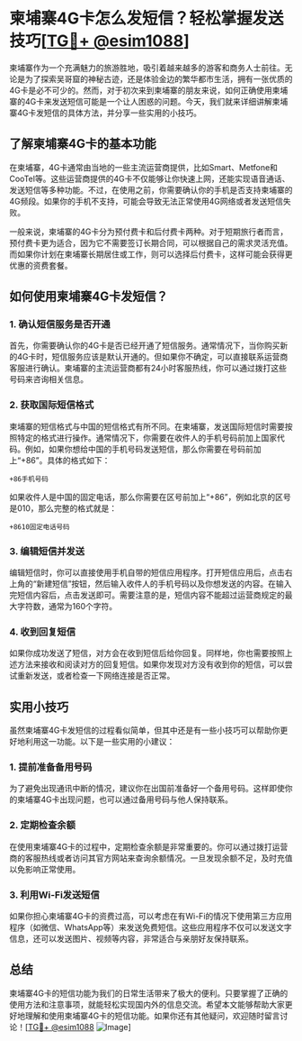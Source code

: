 # 柬埔寨4G卡怎么发短信？轻松掌握发送技巧[[TG💪+ @esim1088](https://t.me/s/esim1088)]

柬埔寨作为一个充满魅力的旅游胜地，吸引着越来越多的游客和商务人士前往。无论是为了探索吴哥窟的神秘古迹，还是体验金边的繁华都市生活，拥有一张优质的4G卡是必不可少的。然而，对于初次来到柬埔寨的朋友来说，如何正确使用柬埔寨的4G卡来发送短信可能是一个让人困惑的问题。今天，我们就来详细讲解柬埔寨4G卡发短信的具体方法，并分享一些实用的小技巧。

## 了解柬埔寨4G卡的基本功能

在柬埔寨，4G卡通常由当地的一些主流运营商提供，比如Smart、Metfone和CooTel等。这些运营商提供的4G卡不仅能够让你快速上网，还能实现语音通话、发送短信等多种功能。不过，在使用之前，你需要确认你的手机是否支持柬埔寨的4G频段。如果你的手机不支持，可能会导致无法正常使用4G网络或者发送短信失败。

一般来说，柬埔寨的4G卡分为预付费卡和后付费卡两种。对于短期旅行者而言，预付费卡更为适合，因为它不需要签订长期合同，可以根据自己的需求灵活充值。而如果你计划在柬埔寨长期居住或工作，则可以选择后付费卡，这样可能会获得更优惠的资费套餐。

## 如何使用柬埔寨4G卡发短信？

### 1. 确认短信服务是否开通

首先，你需要确认你的4G卡是否已经开通了短信服务。通常情况下，当你购买新的4G卡时，短信服务应该是默认开通的。但如果你不确定，可以直接联系运营商客服进行确认。柬埔寨的主流运营商都有24小时客服热线，你可以通过拨打这些号码来咨询相关信息。

### 2. 获取国际短信格式

柬埔寨的短信格式与中国的短信格式有所不同。在柬埔寨，发送国际短信时需要按照特定的格式进行操作。通常情况下，你需要在收件人的手机号码前加上国家代码。例如，如果你想给中国的手机号码发送短信，那么你需要在号码前加上“+86”。具体的格式如下：

```
+86手机号码
```

如果收件人是中国的固定电话，那么你需要在区号前加上“+86”，例如北京的区号是010，那么完整的格式就是：

```
+8610固定电话号码
```

### 3. 编辑短信并发送

编辑短信时，你可以直接使用手机自带的短信应用程序。打开短信应用后，点击右上角的“新建短信”按钮，然后输入收件人的手机号码以及你想发送的内容。在输入完短信内容后，点击发送即可。需要注意的是，短信内容不能超过运营商规定的最大字符数，通常为160个字符。

### 4. 收到回复短信

如果你成功发送了短信，对方会在收到短信后给你回复。同样地，你也需要按照上述方法来接收和阅读对方的回复短信。如果你发现对方没有收到你的短信，可以尝试重新发送，或者检查一下网络连接是否正常。

## 实用小技巧

虽然柬埔寨4G卡发短信的过程看似简单，但其中还是有一些小技巧可以帮助你更好地利用这一功能。以下是一些实用的小建议：

### 1. 提前准备备用号码

为了避免出现通讯中断的情况，建议你在出国前准备好一个备用号码。这样即使你的柬埔寨4G卡出现问题，也可以通过备用号码与他人保持联系。

### 2. 定期检查余额

在使用柬埔寨4G卡的过程中，定期检查余额是非常重要的。你可以通过拨打运营商的客服热线或者访问其官方网站来查询余额情况。一旦发现余额不足，及时充值以免影响正常使用。

### 3. 利用Wi-Fi发送短信

如果你担心柬埔寨4G卡的资费过高，可以考虑在有Wi-Fi的情况下使用第三方应用程序（如微信、WhatsApp等）来发送免费短信。这些应用程序不仅可以发送文字信息，还可以发送图片、视频等内容，非常适合与亲朋好友保持联系。

## 总结

柬埔寨4G卡的短信功能为我们的日常生活带来了极大的便利。只要掌握了正确的使用方法和注意事项，就能轻松实现国内外的信息交流。希望本文能够帮助大家更好地理解和使用柬埔寨4G卡的短信功能。如果你还有其他疑问，欢迎随时留言讨论！[[TG💪+ @esim1088](https://t.me/s/esim1088) ![Image](https://i.postimg.cc/4NQfJmqS/Snipaste-2025-05-13-00-14-12.png)]